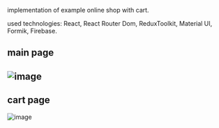 implementation of example online shop with cart.

used technologies: React, React Router Dom, ReduxToolkit, Material UI, Formik, Firebase.

main page
-------------------------------------------------------------------------------------------
![image](https://user-images.githubusercontent.com/101500330/197385423-dfabcc4e-a74b-4ffc-8d3e-7d42a66585ea.png)
-------------------------------------------------------------------------------------------
cart page
-------------------------------------------------------------------------------------------
![image](https://user-images.githubusercontent.com/101500330/197385440-965898ab-2ba2-4d7d-9416-eefbcb56f3fc.png)
